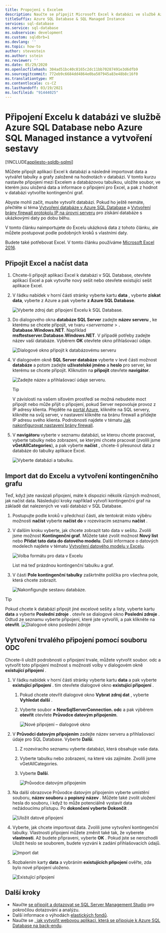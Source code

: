 ```yaml
---
title: Propojení s Excelem
description: Naučte se připojit Microsoft Excel k databázi ve službě Azure SQL Database nebo Azure SQL Managed instance. Naimportujte si data do Excelu, kde můžete data dále zkoumat a vytvářet z nich sestavy.
titleSuffix: Azure SQL Database & SQL Managed Instance
services: sql-database
ms.service: sql-database
ms.subservice: development
ms.custom: sqldbrb=1
ms.devlang: ''
ms.topic: how-to
author: stevestein
ms.author: sstein
ms.reviewer: ''
ms.date: 05/29/2020
ms.openlocfilehash: 304ad51bc40c8165c2dc11bb70287491e3d6dfb9
ms.sourcegitcommit: 772eb9c6684dd4864e0ba507945a83e48b8c16f0
ms.translationtype: MT
ms.contentlocale: cs-CZ
ms.lasthandoff: 03/19/2021
ms.locfileid: "91444025"
---
```

# <a name="connect-excel-to-a-database-in-azure-sql-database-or-azure-sql-managed-instance-and-create-a-report"></a>Připojení Excelu k databázi ve službě Azure SQL Database nebo Azure SQL Managed instance a vytvoření sestavy
[!INCLUDE[appliesto-sqldb-sqlmi](../includes/appliesto-sqldb-sqlmi.md)]

Můžete připojit aplikaci Excel k databázi a následně importovat data a vytvářet tabulky a grafy založené na hodnotách v databázi. V tomto kurzu nastavíte připojení mezi Excelem a databázovou tabulkou, uložíte soubor, ve kterém jsou uložená data a informace o připojení pro Excel, a pak z hodnot v databázi vytvoříte kontingenční graf.

Abyste mohli začít, musíte vytvořit databázi. Pokud ho ještě nemáte, přečtěte si téma [Vytvoření databáze v Azure SQL Database](single-database-create-quickstart.md) a [Vytvoření brány firewall protokolu IP na úrovni serveru](firewall-create-server-level-portal-quickstart.md) pro získání databáze s ukázkovými daty po dobu běhu.

V tomto článku naimportujete do Excelu ukázková data z tohoto článku, ale můžete postupovat podle podobných kroků s vlastními daty.

Budete také potřebovat Excel. V tomto článku používáme [Microsoft Excel 2016](https://products.office.com/).

## <a name="connect-excel-and-load-data"></a>Připojit Excel a načíst data

1. Chcete-li připojit aplikaci Excel k databázi v SQL Database, otevřete aplikaci Excel a pak vytvořte nový sešit nebo otevřete existující sešit aplikace Excel.
2. V řádku nabídek v horní části stránky vyberte kartu **data** , vyberte **získat data**, vyberte z Azure a pak vyberte **z Azure SQL Database**.

   ![Vyberte zdroj dat: připojení Excelu k SQL Database.](./media/connect-excel/excel_data_source.png)

3. Do dialogového okna **databáze SQL Server** zadejte **název serveru** , ke kterému se chcete připojit, ve tvaru <*servername* > **. Database.Windows.NET**. Například **msftestserver.Database.Windows.NET**. V případě potřeby zadejte název vaší databáze. Výběrem **OK** otevřete okno přihlašovací údaje.

   ![Dialogové okno připojit k databázovému serveru](./media/connect-excel/server-name.png)

4. V dialogovém okně **SQL Server databáze** vyberte v levé části možnost **databáze** a potom zadejte **uživatelské jméno** a **heslo** pro server, ke kterému se chcete připojit. Kliknutím na **připojit** otevřete **navigátor**.

   ![Zadejte název a přihlašovací údaje serveru.](./media/connect-excel/connect-to-server.png)

   > [!TIP]
   > V závislosti na vašem síťovém prostředí se možná nebudete moct připojit nebo může přijít o připojení, pokud Server nepovoluje provoz z IP adresy klienta. Přejděte na [portál Azure](https://portal.azure.com/), klikněte na SQL servery, klikněte na svůj server, v nastavení klikněte na bránu firewall a přidejte IP adresu svého klienta. Podrobnosti najdete v tématu [Jak nakonfigurovat nastavení brány firewall](firewall-configure.md).

5. V **navigátoru** vyberte v seznamu databázi, se kterou chcete pracovat, vyberte tabulky nebo zobrazení, se kterými chcete pracovat (zvolili jsme **vGetAllCategories**), a pak vyberte **načíst** , chcete-li přesunout data z databáze do tabulky aplikace Excel.

    ![Vyberte databázi a tabulku.](./media/connect-excel/select-database-and-table.png)

## <a name="import-the-data-into-excel-and-create-a-pivot-chart"></a>Import dat do Excelu a vytvoření kontingenčního grafu

Teď, když jste navázali připojení, máte k dispozici několik různých možností, jak načíst data. Následující kroky například vytvoří kontingenční graf na základě dat nalezených ve vaší databázi v SQL Database.

1. Postupujte podle kroků v předchozí části, ale tentokrát místo výběru možnosti **načíst** vyberte **načíst do** v rozevíracím seznamu **načíst** .
2. V dalším kroku vyberte, jak chcete zobrazit tato data v sešitu. Zvolili jsme možnost **Kontingenční graf**. Můžete také zvolit možnost **Nový list** nebo **Přidat tato data do datového modelu**. Další informace o datových modelech najdete v tématu [Vytvoření datového modelu v Excelu](https://support.office.com/article/Create-a-Data-Model-in-Excel-87E7A54C-87DC-488E-9410-5C75DBCB0F7B).

    ![Volba formátu pro data v Excelu](./media/connect-excel/import-data.png)

    List má teď prázdnou kontingenční tabulku a graf.
3. V části **Pole kontingenční tabulky** zaškrtněte políčka pro všechna pole, která chcete zobrazit.

    ![Nakonfigurujte sestavu databáze.](./media/connect-excel/power-pivot-results.png)

> [!TIP]
> Pokud chcete k databázi připojit jiné excelové sešity a listy, vyberte kartu **data** a vyberte **Poslední zdroje** . otevře se dialogové okno **Poslední zdroje** . Odtud ze seznamu vyberte připojení, které jste vytvořili, a pak klikněte na **otevřít**.
> ![Dialogové okno poslední zdroje](./media/connect-excel/recent-connections.png)

## <a name="create-a-permanent-connection-using-odc-file"></a>Vytvoření trvalého připojení pomocí souboru ODC

Chcete-li uložit podrobnosti o připojení trvale, můžete vytvořit soubor. odc a vytvořit toto připojení možnost s možností volby v dialogovém okně **existující připojení** .

1. V řádku nabídek v horní části stránky vyberte kartu **data** a pak vyberte **existující připojení** . tím otevřete dialogové okno **existující připojení** .
   1. Pokud chcete otevřít dialogové okno **Vybrat zdroj dat** , vyberte **Vyhledat další** .
   2. Vyberte soubor **+ NewSqlServerConnection. odc** a pak výběrem **otevřít** otevřete **Průvodce datovým připojením**.

      ![Nové připojení – dialogové okno](./media/connect-excel/new-connection.png)

2. V **Průvodci datovým připojením** zadejte název serveru a přihlašovací údaje pro SQL Database. Vyberte **Další**.
   1. Z rozevíracího seznamu vyberte databázi, která obsahuje vaše data.
   2. Vyberte tabulku nebo zobrazení, na které vás zajímáte. Zvolili jsme vGetAllCategories.
   3. Vyberte **Další**.

      ![Průvodce datovým připojením](./media/connect-excel/data-connection-wizard.png)

3. Na další obrazovce Průvodce datovým připojením vyberte umístění souboru, **název souboru** a **popisný název** . Můžete také zvolit uložení hesla do souboru, i když to může potenciálně vystavit data nežádoucímu přístupu. Po **dokončení vyberte Dokončit** .

    ![Uložit datové připojení](./media/connect-excel/save-data-connection.png)

4. Vyberte, jak chcete importovat data. Zvolili jsme vytvoření kontingenční tabulky. Vlastnosti připojení můžete změnit také tak, že vyberete **vlastnosti**. Až budete připraveni, vyberte **OK** . Pokud jste se nerozhodli Uložit heslo se souborem, budete vyzváni k zadání přihlašovacích údajů.

    ![Import dat](./media/connect-excel/import-data2.png)

5. Rozbalením karty **data** a vybráním **existujících připojení** ověřte, zda bylo nové připojení uloženo.

    ![Existující připojení](./media/connect-excel/existing-connection.png)

## <a name="next-steps"></a>Další kroky

* Naučte [se připojit a dotazovat se SQL Server Management Studio](connect-query-ssms.md) pro pokročilou dotazování a analýzu.
* Další informace o výhodách [elastických fondů](elastic-pool-overview.md).
* Naučte se [, jak vytvořit webovou aplikaci, která se připojuje k Azure SQL Database na back-endu](../../app-service/app-service-web-tutorial-dotnet-sqldatabase.md).

